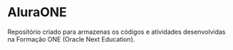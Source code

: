 # AluraONE
Repositório criado para armazenas os códigos e atividades desenvolvidas na Formação ONE (Oracle Next Education).
